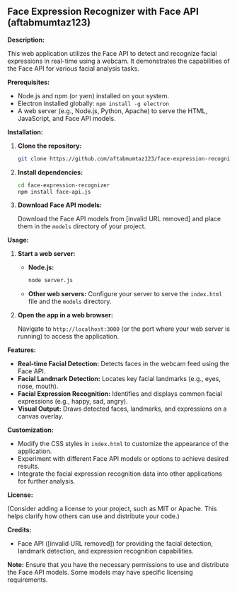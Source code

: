 ## Face Expression Recognizer with Face API (aftabmumtaz123)

**Description:**

This web application utilizes the Face API to detect and recognize facial expressions in real-time using a webcam. It demonstrates the capabilities of the Face API for various facial analysis tasks.

**Prerequisites:**

- Node.js and npm (or yarn) installed on your system.
- Electron installed globally: `npm install -g electron`
- A web server (e.g., Node.js, Python, Apache) to serve the HTML, JavaScript, and Face API models.

**Installation:**

1. **Clone the repository:**

   ```bash
   git clone https://github.com/aftabmumtaz123/face-expression-recognizer.git
   ```

2. **Install dependencies:**

   ```bash
   cd face-expression-recognizer
   npm install face-api.js
   ```

3. **Download Face API models:**

   Download the Face API models from [invalid URL removed] and place them in the `models` directory of your project.

**Usage:**

1. **Start a web server:**

   - **Node.js:**
     ```bash
     node server.js
     ```
   - **Other web servers:** Configure your server to serve the `index.html` file and the `models` directory.

2. **Open the app in a web browser:**

   Navigate to `http://localhost:3000` (or the port where your web server is running) to access the application.

**Features:**

- **Real-time Facial Detection:** Detects faces in the webcam feed using the Face API.
- **Facial Landmark Detection:** Locates key facial landmarks (e.g., eyes, nose, mouth).
- **Facial Expression Recognition:** Identifies and displays common facial expressions (e.g., happy, sad, angry).
- **Visual Output:** Draws detected faces, landmarks, and expressions on a canvas overlay.

**Customization:**

- Modify the CSS styles in `index.html` to customize the appearance of the application.
- Experiment with different Face API models or options to achieve desired results.
- Integrate the facial expression recognition data into other applications for further analysis.

**License:**

(Consider adding a license to your project, such as MIT or Apache. This helps clarify how others can use and distribute your code.)

**Credits:**

- Face API ([invalid URL removed]) for providing the facial detection, landmark detection, and expression recognition capabilities.

**Note:** Ensure that you have the necessary permissions to use and distribute the Face API models. Some models may have specific licensing requirements.
